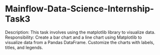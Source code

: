 # Mainflow-Data-Science-Internship-Task3
Description: This task involves using the matplotlib library to visualize data. Responsibility: Create a bar chart and a line chart using Matplotlib to visualize data from a Pandas DataFrame. Customize the charts with labels, titles, and legends.
